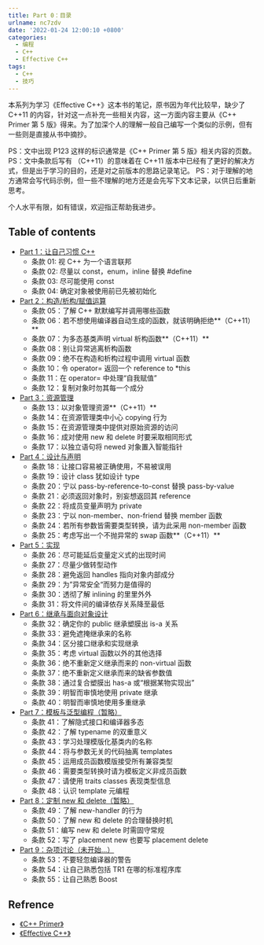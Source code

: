 ```yaml
---
title: Part 0：目录
urlname: nc7zdv
date: '2022-01-24 12:00:10 +0800'
categories:
  - 编程
  - C++
  - Effective C++
tags:
  - C++
  - 技巧
---
```


本系列为学习《Effective C++》这本书的笔记，原书因为年代比较早，缺少了 C++11 的内容，针对这一点补充一些相关内容，这一方面内容主要从《C++ Primer 第 5 版》得来。为了加深个人的理解一般自己编写一个类似的示例，但有一些则是直接从书中摘抄。
​

PS：文中出现 P123 这样的标识通常是《C++ Primer 第 5 版》相关内容的页数。
PS：文中条款后写有 （C++11）的意味着在 C++11 版本中已经有了更好的解决方式，但是出于学习的目的，还是对之前版本的思路记录笔记。
PS：对于理解的地方通常会写代码示例，但一些不理解的地方还是会先写下文本记录，以供日后重新思考。
​

个人水平有限，如有错误，欢迎指正帮助我进步。

<!-- more -->

## Table of contents

- [Part 1：让自己习惯 C++](/2022/01/23/yuque/bc131l/)
  - 条款 01: 视 C++ 为一个语言联邦
  - 条款 02: 尽量以 const，enum，inline 替换 #define
  - 条款 03: 尽可能使用 const
  - 条款 04: 确定对象被使用前已先被初始化
- [Part 2：构造/析构/赋值运算](/2022/01/23/yuque/gu4y9y/)
  - 条款 05：了解 C++ 默默编写并调用哪些函数
  - 条款 06：若不想使用编译器自动生成的函数，就该明确拒绝**（C++11）**
  - 条款 07：为多态基类声明 virtual 析构函数**（C++11）**
  - 条款 08：别让异常逃离析构函数
  - 条款 09：绝不在构造和析构过程中调用 virtual 函数
  - 条款 10：令 operator= 返回一个 reference to \*this
  - 条款 11：在 operator= 中处理“自我赋值”
  - 条款 12：复制对象时勿其每一个成分
- [Part 3：资源管理](/2022/01/23/yuque/wq00mc/)
  - 条款 13：以对象管理资源**（C++11）**
  - 条款 14：在资源管理类中小心 copying 行为
  - 条款 15：在资源管理类中提供对原始资源的访问
  - 条款 16：成对使用 new 和 delete 时要采取相同形式
  - 条款 17：以独立语句将 newed 对象置入智能指针
- [Part 4：设计与声明](/2022/01/23/yuque/uern2q/)
  - 条款 18：让接口容易被正确使用，不易被误用
  - 条款 19：设计 class 犹如设计 type
  - 条款 20：宁以 pass-by-reference-to-const 替换 pass-by-value
  - 条款 21：必须返回对象时，别妄想返回其 reference
  - 条款 22：将成员变量声明为 private
  - 条款 23：宁以 non-member、non-friend 替换 member 函数
  - 条款 24：若所有参数皆需要类型转换，请为此采用 non-member 函数
  - 条款 25：考虑写出一个不抛异常的 swap 函数**（C++11）**
- [Part 5：实现](/2022/01/23/yuque/yhlaq4/)
  - 条款 26：尽可能延后变量定义式的出现时间
  - 条款 27：尽量少做转型动作
  - 条款 28：避免返回 handles 指向对象内部成分
  - 条款 29：为”异常安全“而努力是值得的
  - 条款 30：透彻了解 inlining 的里里外外
  - 条款 31：将文件间的编译依存关系降至最低
- [Part 6：继承与面向对象设计](/2022/01/23/yuque/cgptzc/)
  - 条款 32：确定你的 public 继承塑膜出 is-a 关系
  - 条款 33：避免遮掩继承来的名称
  - 条款 34：区分接口继承和实现继承
  - 条款 35：考虑 virtual 函数以外的其他选择
  - 条款 36：绝不重新定义继承而来的 non-virtual 函数
  - 条款 37：绝不重新定义继承而来的缺省参数值
  - 条款 38：通过复合塑膜出 has-a 或“根据某物实现出”
  - 条款 39：明智而审慎地使用 private 继承
  - 条款 40：明智而审慎地使用多重继承
- [Part 7：模板与泛型编程（暂略）](/2022/01/23/yuque/tdwmbp/)
  - 条款 41：了解隐式接口和编译器多态
  - 条款 42：了解 typename 的双重意义
  - 条款 43：学习处理模版化基类内的名称
  - 条款 44：将与参数无关的代码抽离 templates
  - 条款 45：运用成员函数模版接受所有兼容类型
  - 条款 46：需要类型转换时请为模板定义非成员函数
  - 条款 47：请使用 traits classes 表现类型信息
  - 条款 48：认识 template 元编程
- [Part 8：定制 new 和 delete（暂略）](/2022/01/23/yuque/kbx5el/)
  - 条款 49：了解 new-handler 的行为
  - 条款 50：了解 new 和 delete 的合理替换时机
  - 条款 51：编写 new 和 delete 时需固守常规
  - 条款 52：写了 placement new 也要写 placement delete
- [Part 9：杂项讨论（未开始...）](/2022/01/23/yuque/lh9fki/)
  - 条款 53：不要轻忽编译器的警告
  - 条款 54：让自己熟悉包括 TR1 在哪的标准程序库
  - 条款 55：让自己熟悉 Boost

## Refrence

- [《C++ Primer》](https://book.douban.com/subject/25708312/)
- [《Effective C++》](https://book.douban.com/subject/1842426/)
